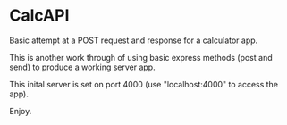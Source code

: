 # CalcAPI

Basic attempt at a POST request and response for a calculator app.

This is another work through of using basic express methods (post and send) to produce a working server app.

This inital server is set on port 4000 (use "localhost:4000" to access the app).

Enjoy.